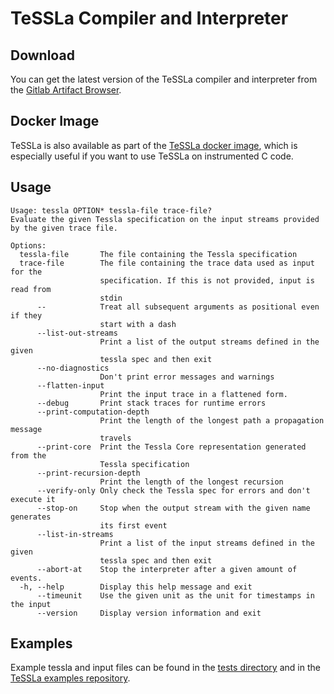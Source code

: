 # TeSSLa Compiler and Interpreter

## Download

You can get the latest version of the TeSSLa compiler and interpreter from the [Gitlab Artifact Browser](https://gitlab.isp.uni-luebeck.de/tessla/tessla/builds/artifacts/TesslaCoreProposal/browse/target/scala-2.13?job=deploy).

## Docker Image

TeSSLa is also available as part of the [TeSSLa docker image](https://gitlab.isp.uni-luebeck.de/tessla/tessla-docker), which is especially useful if you want to use TeSSLa on instrumented C code.

## Usage

```
Usage: tessla OPTION* tessla-file trace-file?
Evaluate the given Tessla specification on the input streams provided by the given trace file.

Options:
  tessla-file       The file containing the Tessla specification
  trace-file        The file containing the trace data used as input for the
                    specification. If this is not provided, input is read from
                    stdin
      --            Treat all subsequent arguments as positional even if they
                    start with a dash
      --list-out-streams
                    Print a list of the output streams defined in the given
                    tessla spec and then exit
      --no-diagnostics
                    Don't print error messages and warnings
      --flatten-input
                    Print the input trace in a flattened form.
      --debug       Print stack traces for runtime errors
      --print-computation-depth
                    Print the length of the longest path a propagation message
                    travels
      --print-core  Print the Tessla Core representation generated from the
                    Tessla specification
      --print-recursion-depth
                    Print the length of the longest recursion
      --verify-only Only check the Tessla spec for errors and don't execute it
      --stop-on     Stop when the output stream with the given name generates
                    its first event
      --list-in-streams
                    Print a list of the input streams defined in the given
                    tessla spec and then exit
      --abort-at    Stop the interpreter after a given amount of events.
  -h, --help        Display this help message and exit
      --timeunit    Use the given unit as the unit for timestamps in the input
      --version     Display version information and exit
```

## Examples

Example tessla and input files can be found in the [tests directory](src/test/resources/de/uni_luebeck/isp/tessla/interpreter/tests) and in the [TeSSLa examples repository](https://gitlab.isp.uni-luebeck.de/tessla/rv-examples).
